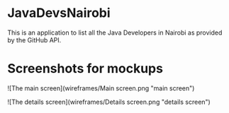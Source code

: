 # JavaDevsNairobi
This is an application to list all the Java Developers in Nairobi as provided by the GitHub API.

# Screenshots for mockups

![The main screen](wireframes/Main screen.png "main screen")


![The details screen](wireframes/Details screen.png "details screen")
